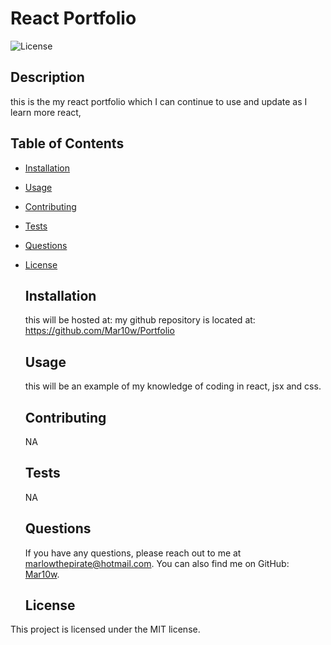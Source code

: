 # React Portfolio
  ![License](https://img.shields.io/badge/license-MIT-blue.svg)

  ## Description
  this is the my react portfolio which I can continue to use and update as I learn more react, 
  
  ## Table of Contents
  * [Installation](#installation)
  * [Usage](#usage)
  * [Contributing](#contributing)
  * [Tests](#tests)
  * [Questions](#questions)
  
* [License](#license)
  
  ## Installation
  this will be hosted at:
  my github repository is located at: https://github.com/Mar10w/Portfolio
  
  ## Usage
  this will be an example of my knowledge of coding in react, jsx and css.
  
  ## Contributing
  NA
  
  ## Tests
  NA
  
  ## Questions
  If you have any questions, please reach out to me at [marlowthepirate@hotmail.com](mailto:marlowthepirate@hotmail.com).
  You can also find me on GitHub: [Mar10w](https://github.com/Mar10w).
  
  ## License
This project is licensed under the MIT license.
  